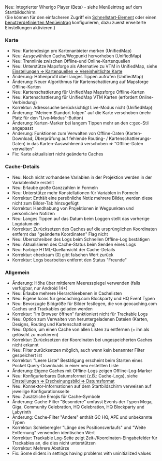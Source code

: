 Neu: Integrierter Wherigo Player (Beta) - siehe Menüeintrag auf dem Startbildschirm.<br> (Sie können für den einfacheren Zugriff ein [Schnellstart-Element](cgeo-setting://quicklaunchitems_sorted) oder einen [benutzerdefinierten Menüeintrag](cgeo-setting://custombnitem) konfigurieren, dazu zuerst erweiterte Einstellungen aktivieren.)

### Karte
- Neu: Kartendesign pro Kartenanbieter merken (UnifiedMap)
- Neu: Ausgewählten Cache/Wegpunkt hervorheben (UnifiedMap)
- Neu: Trennlinie zwischen Offline-und Online-Kartenquellen
- Neu: Unterstütze Mapsforge als Alternative zu VTM in UnifiedMap, siehe [Einstellungen => Kartenquellen => Vereinheitlichte Karte](cgeo-setting://useMapsforgeInUnifiedMap)
- Änderung: Höhenprofil über langes Tippen aufrufen (UnifiedMap)
- Änderung: Neuer Algorithmus für Kartenschattierung auf Mapsforge Offline-Karten
- Neu: Kartenschattierung für UnifiedMap Mapsforge Offline-Karten
- Neu: Kartenschattierung für UnifiedMap VTM Karten (erfordert Online-Verbindung)
- Korrektur: Adresssuche berücksichtigt Live-Modus nicht (UnifiedMap)
- Änderung: "Meinem Standort folgen" auf die Karte verschoben (mehr Platz für den "Live-Modus"-Button)
- Änderung: Karten-Marker bei langem Tippen mehr an den c:geo-Stil angepasst
- Änderung: Funktionen zum Verwalten von Offline-Daten (Karten-Download, Überprüfung auf fehlende Routing- / Kartenschattierungs-Daten) in das Karten-Auswahlmenü verschoben => "Offline-Daten verwalten"
- Fix: Karte aktualisiert nicht geänderte Caches

### Cache-Details
- Neu: Noch nicht vorhandene Variablen in der Projektion werden in der Variablenliste erstellt
- Neu: Erlaube große Ganzzahlen in Formeln
- Neu: Unterstütze mehr Konstellationen für Variablen in Formeln
- Korrektur: Enthält eine persönliche Notiz mehrere Bilder, werden diese nicht zum Bilder-Tab hinzugefügt
- Korrektur: Handhabung von Projektionen in Wegpunkten und persönlichen Notizen
- Neu: Langes Tippen auf das Datum beim Loggen stellt das vorherige Logdatum ein
- Korrektur: Zurücksetzen des Caches auf die ursprünglichen Koordinaten entfernt das "geänderte Koordinaten" Flag nicht
- Neu: Überschreiben des Logs beim Schnellen Offline-Log bestätigen
- Neu: Aktualisieren des Cache-Status beim Senden eines Logs
- Neu: Farbige HTML-Quellansicht der Cache-Details
- Korrektur: checksum (0) gibt falschen Wert zurück
- Korrektur: Logs bearbeiten entfernt den Status "Freunde"

### Allgemein
- Änderung: Höhe über mittlerem Meeresspiegel verwenden (falls verfügbar, nur Android 14+)
- Neu: Erlaube mehrere Hierarchieebenen in Cachelisten
- Neu: Eigene Icons für geocaching.com Blockparty und HQ Event Typen
- Neu: Bevorzugte Bildgröße für Bilder festlegen, die von geocaching.com Caches und Trackables geladen werden
- Korrektur: "Im Browser öffnen" funktioniert nicht für Trackable Logs
- Neu: Option zum Verwalten von heruntergeladenen Dateien (Karten, Designs, Routing und Kartenschattierung)
- Neu: Option, um einen Cache von allen Listen zu entfernen (= ihn als gelöscht zu markieren)
- Korrektur: Zurücksetzen der Koordinaten bei ungespeicherten Caches nicht erkannt
- Neu: Filter zurücksetzen möglich, auch wenn kein benannter Filter gespeichert ist
- Korrektur: "Leere Liste" Bestätigung erscheint beim Starten eines Pocket Query-Downloads in einer neu erstellten Liste
- Änderung: Eigene Caches mit Offline-Logs zeigen Offline-Log-Marker
- Neu: Konfigurierbares Datumsformat (z.B.: Cache-Logs), siehe [Einstellungen => Erscheinungsbild => Datumsformat](cgeo-settings://short_date_format)
- Neu: Konnektor-Informationen auf dem Startbildschirm verweisen auf jeweilige Konfigurationsseite
- Neu: Zusätzliche Emojis für Cache-Symbole
- Änderung: Cache-Filter "Besondere" umfasst Events der Typen Mega, Giga, Community Celebration, HQ Celebration, HQ Blockparty und Labyrinth
- Änderung: Cache-Filter "Andere" enthält GC HQ, APE und unbekannte Typen
- Korrektur: Schieberegler "Länge des Positionsverlaufs" und "Weite Entfernung" verwenden identischen Wert
- Korrektur: Trackable Log-Seite zeigt Zeit-/Koordinaten-Eingabefelder für Trackables an, die dies nicht unterstützen
- Korrektur: Mehrere Abstürze
- Fix: Some sliders in settings having problems with uninitialized values
